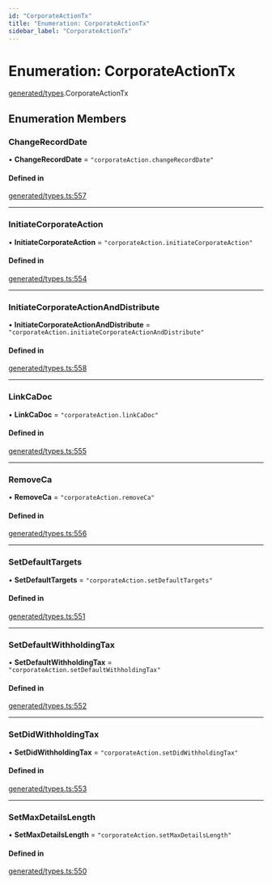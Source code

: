 ```yaml
---
id: "CorporateActionTx"
title: "Enumeration: CorporateActionTx"
sidebar_label: "CorporateActionTx"
---
```


# Enumeration: CorporateActionTx

[generated/types](../../../../modules/Generated/Types/Types.md).CorporateActionTx

## Enumeration Members

### ChangeRecordDate

• **ChangeRecordDate** = ``"corporateAction.changeRecordDate"``

#### Defined in

[generated/types.ts:557](https://github.com/PolymeshAssociation/polymesh-sdk/blob/15be87e8/src/generated/types.ts#L557)

___

### InitiateCorporateAction

• **InitiateCorporateAction** = ``"corporateAction.initiateCorporateAction"``

#### Defined in

[generated/types.ts:554](https://github.com/PolymeshAssociation/polymesh-sdk/blob/15be87e8/src/generated/types.ts#L554)

___

### InitiateCorporateActionAndDistribute

• **InitiateCorporateActionAndDistribute** = ``"corporateAction.initiateCorporateActionAndDistribute"``

#### Defined in

[generated/types.ts:558](https://github.com/PolymeshAssociation/polymesh-sdk/blob/15be87e8/src/generated/types.ts#L558)

___

### LinkCaDoc

• **LinkCaDoc** = ``"corporateAction.linkCaDoc"``

#### Defined in

[generated/types.ts:555](https://github.com/PolymeshAssociation/polymesh-sdk/blob/15be87e8/src/generated/types.ts#L555)

___

### RemoveCa

• **RemoveCa** = ``"corporateAction.removeCa"``

#### Defined in

[generated/types.ts:556](https://github.com/PolymeshAssociation/polymesh-sdk/blob/15be87e8/src/generated/types.ts#L556)

___

### SetDefaultTargets

• **SetDefaultTargets** = ``"corporateAction.setDefaultTargets"``

#### Defined in

[generated/types.ts:551](https://github.com/PolymeshAssociation/polymesh-sdk/blob/15be87e8/src/generated/types.ts#L551)

___

### SetDefaultWithholdingTax

• **SetDefaultWithholdingTax** = ``"corporateAction.setDefaultWithholdingTax"``

#### Defined in

[generated/types.ts:552](https://github.com/PolymeshAssociation/polymesh-sdk/blob/15be87e8/src/generated/types.ts#L552)

___

### SetDidWithholdingTax

• **SetDidWithholdingTax** = ``"corporateAction.setDidWithholdingTax"``

#### Defined in

[generated/types.ts:553](https://github.com/PolymeshAssociation/polymesh-sdk/blob/15be87e8/src/generated/types.ts#L553)

___

### SetMaxDetailsLength

• **SetMaxDetailsLength** = ``"corporateAction.setMaxDetailsLength"``

#### Defined in

[generated/types.ts:550](https://github.com/PolymeshAssociation/polymesh-sdk/blob/15be87e8/src/generated/types.ts#L550)
